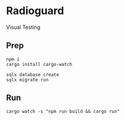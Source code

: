 # Radioguard

Visual Testing

## Prep

```
npm i
cargo install cargo-watch

sqlx database create
sqlx migrate run
```

## Run

```
cargo watch -s "npm run build && cargo run"
```
